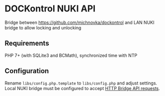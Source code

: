 # DOCKontrol NUKI API

Bridge between https://github.com/michnovka/dockontrol and LAN NUKI bridge to allow locking and unlocking

## Requirements

PHP 7+ (with SQLite3 and BCMath), synchronized time with NTP

## Configuration

Rename `libs/config.php.template` to `libs/config.php` and adjust settings. Local NUKI bridge must be configured to accept [HTTP Bridge API requests](https://developer.nuki.io/page/nuki-bridge-http-api-1-11/4/).